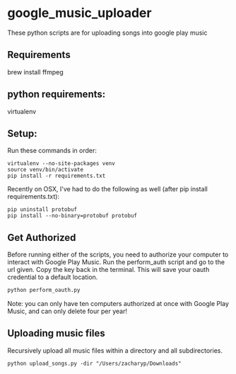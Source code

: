 # google_music_uploader
These python scripts are for uploading songs into google play music

## Requirements
brew install ffmpeg

## python requirements:
virtualenv

## Setup:
Run these commands in order:
```
virtualenv --no-site-packages venv
source venv/bin/activate
pip install -r requirements.txt
```

Recently on OSX, I've had to do the following as well (after pip install requirements.txt):
```
pip uninstall protobuf
pip install --no-binary=protobuf protobuf
```

## Get Authorized
Before running either of the scripts, you need to authorize your computer to interact with Google Play Music.  Run the perform_auth script and go to the url given.  Copy the key back in the terminal.  This will save your oauth credential to a default location.
```python
python perform_oauth.py
```
Note: you can only have ten computers authorized at once with Google Play Music, and can only delete four per year!

## Uploading music files
Recursively upload all music files within a directory and all subdirectories.
```
python upload_songs.py -dir "/Users/zacharyp/Downloads"
```

